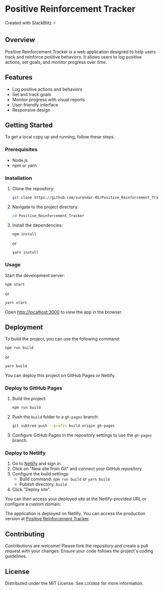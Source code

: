 # Positive Reinforcement Tracker

Created with StackBlitz ⚡️

## Overview

Positive Reinforcement Tracker is a web application designed to help users track and reinforce positive behaviors. It allows users to log positive actions, set goals, and monitor progress over time.

## Features

- Log positive actions and behaviors
- Set and track goals
- Monitor progress with visual reports
- User-friendly interface
- Responsive design

## Getting Started

To get a local copy up and running, follow these steps.

### Prerequisites

- Node.js
- npm or yarn

### Installation

1. Clone the repository:
   ```sh
   git clone https://github.com/surendar-05/Positive_Reinforcement_Tracker.git
   ```
2. Navigate to the project directory:
   ```sh
   cd Positive_Reinforcement_Tracker
   ```
3. Install the dependencies:
   ```sh
   npm install
   ```
   or
   ```sh
   yarn install
   ```

### Usage

Start the development server:
```sh
npm start
```
or
```sh
yarn start
```

Open [http://localhost:3000](http://localhost:3000) to view the app in the browser.

## Deployment

To build the project, you can use the following command:
```sh
npm run build
```
or
```sh
yarn build
```

You can deploy this project on GitHub Pages or Netlify.

### Deploy to GitHub Pages
1. Build the project:
   ```sh
   npm run build
   ```
2. Push the `build` folder to a `gh-pages` branch:
   ```sh
   git subtree push --prefix build origin gh-pages
   ```
3. Configure GitHub Pages in the repository settings to use the `gh-pages` branch.

### Deploy to Netlify
1. Go to [Netlify](https://www.netlify.com/) and sign in.
2. Click on "New site from Git" and connect your GitHub repository.
3. Configure the build settings:
   - Build command: `npm run build` or `yarn build`
   - Publish directory: `build`
4. Click "Deploy site".

You can then access your deployed site at the Netlify-provided URL or configure a custom domain.

The application is deployed on Netlify. You can access the production version at [Positive Reinforcement Tracker](https://positive-reinforcement.netlify.app/).

## Contributing

Contributions are welcome! Please fork the repository and create a pull request with your changes. Ensure your code follows the project's coding guidelines.

## License

Distributed under the MIT License. See `LICENSE` for more information.
